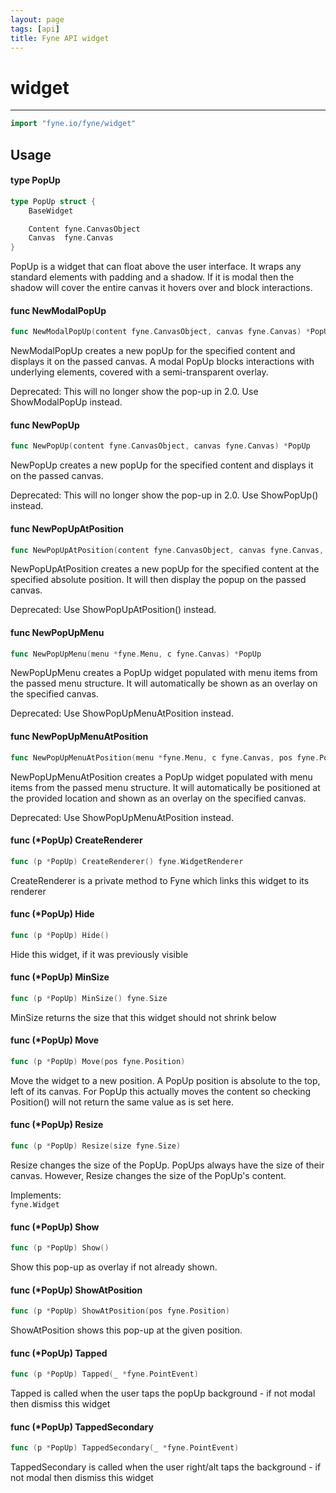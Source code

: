 ```yaml
---
layout: page
tags: [api]
title: Fyne API widget
---
```


# widget
---
```go
import "fyne.io/fyne/widget"
```

## Usage

#### type PopUp

```go
type PopUp struct {
	BaseWidget

	Content fyne.CanvasObject
	Canvas  fyne.Canvas
}
```

PopUp is a widget that can float above the user interface. It wraps any standard elements with padding and a shadow. If it is modal then the shadow will cover the entire canvas it hovers over and block interactions.

#### func  NewModalPopUp

```go
func NewModalPopUp(content fyne.CanvasObject, canvas fyne.Canvas) *PopUp
```
NewModalPopUp creates a new popUp for the specified content and displays it on the passed canvas. A modal PopUp blocks interactions with underlying elements, covered with a semi-transparent overlay.


<div class="deprecated">
Deprecated: This will no longer show the pop-up in 2.0. Use ShowModalPopUp instead.</div>

#### func  NewPopUp

```go
func NewPopUp(content fyne.CanvasObject, canvas fyne.Canvas) *PopUp
```
NewPopUp creates a new popUp for the specified content and displays it on the passed canvas.


<div class="deprecated">
Deprecated: This will no longer show the pop-up in 2.0. Use ShowPopUp() instead.</div>

#### func  NewPopUpAtPosition

```go
func NewPopUpAtPosition(content fyne.CanvasObject, canvas fyne.Canvas, pos fyne.Position) *PopUp
```
NewPopUpAtPosition creates a new popUp for the specified content at the specified absolute position. It will then display the popup on the passed canvas.


<div class="deprecated">
Deprecated: Use ShowPopUpAtPosition() instead.</div>

#### func  NewPopUpMenu

```go
func NewPopUpMenu(menu *fyne.Menu, c fyne.Canvas) *PopUp
```
NewPopUpMenu creates a PopUp widget populated with menu items from the passed menu structure. It will automatically be shown as an overlay on the specified canvas.


<div class="deprecated">
Deprecated: Use ShowPopUpMenuAtPosition instead.</div>

#### func  NewPopUpMenuAtPosition

```go
func NewPopUpMenuAtPosition(menu *fyne.Menu, c fyne.Canvas, pos fyne.Position) *PopUp
```
NewPopUpMenuAtPosition creates a PopUp widget populated with menu items from the passed menu structure. It will automatically be positioned at the provided location and shown as an overlay on the specified canvas.


<div class="deprecated">
Deprecated: Use ShowPopUpMenuAtPosition instead.</div>

#### func (*PopUp) CreateRenderer

```go
func (p *PopUp) CreateRenderer() fyne.WidgetRenderer
```
CreateRenderer is a private method to Fyne which links this widget to its renderer

#### func (*PopUp) Hide

```go
func (p *PopUp) Hide()
```
Hide this widget, if it was previously visible

#### func (*PopUp) MinSize

```go
func (p *PopUp) MinSize() fyne.Size
```
MinSize returns the size that this widget should not shrink below

#### func (*PopUp) Move

```go
func (p *PopUp) Move(pos fyne.Position)
```
Move the widget to a new position. A PopUp position is absolute to the top, left of its canvas. For PopUp this actually moves the content so checking Position() will not return the same value as is set here.

#### func (*PopUp) Resize

```go
func (p *PopUp) Resize(size fyne.Size)
```
Resize changes the size of the PopUp. PopUps always have the size of their canvas. However, Resize changes the size of the PopUp's content.


<div class="implements">Implements: <code>
fyne.Widget</code></div>

#### func (*PopUp) Show

```go
func (p *PopUp) Show()
```
Show this pop-up as overlay if not already shown.

#### func (*PopUp) ShowAtPosition

```go
func (p *PopUp) ShowAtPosition(pos fyne.Position)
```
ShowAtPosition shows this pop-up at the given position.

#### func (*PopUp) Tapped

```go
func (p *PopUp) Tapped(_ *fyne.PointEvent)
```
Tapped is called when the user taps the popUp background - if not modal then dismiss this widget

#### func (*PopUp) TappedSecondary

```go
func (p *PopUp) TappedSecondary(_ *fyne.PointEvent)
```
TappedSecondary is called when the user right/alt taps the background - if not modal then dismiss this widget
